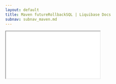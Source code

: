 ```yaml
---
layout: default
title: Maven futureRollbackSQL | Liquibase Docs
subnav: subnav_maven.md
---
```


<iframe class="maven" src="generated/futureRollbackSQL-mojo.html"></iframe>